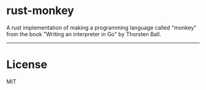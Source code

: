 # rust-monkey

A rust implementation of making a programming language called "monkey" from the book "Writing an interpreter in Go" by Thorsten Ball.

--- 
# License

MIT